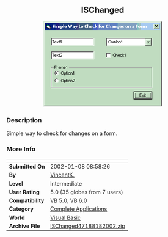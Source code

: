 ﻿<div align="center">

## ISChanged

<img src="PIC20021899494124.gif">
</div>

### Description

Simple way to check for changes on a form.
 
### More Info
 


<span>             |<span>
---                |---
**Submitted On**   |2002-01-08 08:58:26
**By**             |[VincentK\.](https://github.com/Planet-Source-Code/PSCIndex/blob/master/ByAuthor/vincentk.md)
**Level**          |Intermediate
**User Rating**    |5.0 (35 globes from 7 users)
**Compatibility**  |VB 5\.0, VB 6\.0
**Category**       |[Complete Applications](https://github.com/Planet-Source-Code/PSCIndex/blob/master/ByCategory/complete-applications__1-27.md)
**World**          |[Visual Basic](https://github.com/Planet-Source-Code/PSCIndex/blob/master/ByWorld/visual-basic.md)
**Archive File**   |[ISChanged47188182002\.zip](https://github.com/Planet-Source-Code/vincentk-ischanged__1-30560/archive/master.zip)








